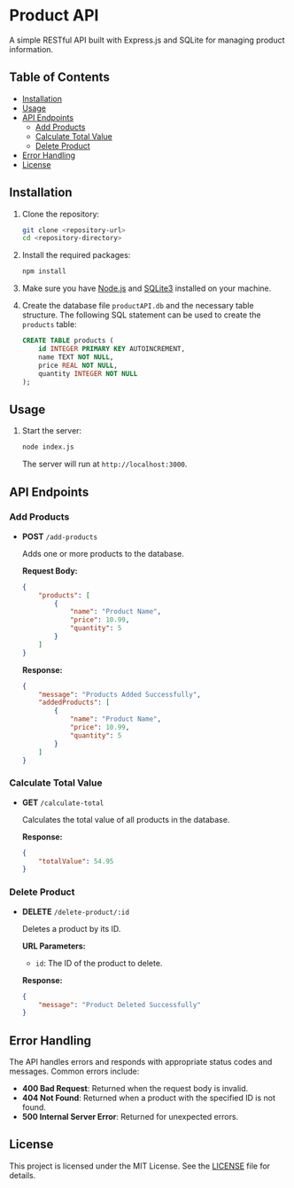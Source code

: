 # Product API

A simple RESTful API built with Express.js and SQLite for managing product information.

## Table of Contents

- [Installation](#installation)
- [Usage](#usage)
- [API Endpoints](#api-endpoints)
  - [Add Products](#add-products)
  - [Calculate Total Value](#calculate-total-value)
  - [Delete Product](#delete-product)
- [Error Handling](#error-handling)
- [License](#license)

## Installation

1. Clone the repository:
   ```bash
   git clone <repository-url>
   cd <repository-directory>
   ```

2. Install the required packages:
   ```bash
   npm install
   ```

3. Make sure you have [Node.js](https://nodejs.org/) and [SQLite3](https://www.sqlite.org/index.html) installed on your machine.

4. Create the database file `productAPI.db` and the necessary table structure. The following SQL statement can be used to create the `products` table:

   ```sql
   CREATE TABLE products (
       id INTEGER PRIMARY KEY AUTOINCREMENT,
       name TEXT NOT NULL,
       price REAL NOT NULL,
       quantity INTEGER NOT NULL
   );
   ```

## Usage

1. Start the server:
   ```bash
   node index.js
   ```
   The server will run at `http://localhost:3000`.

## API Endpoints

### Add Products

- **POST** `/add-products`
  
  Adds one or more products to the database.

  **Request Body:**
  ```json
  {
      "products": [
          {
              "name": "Product Name",
              "price": 10.99,
              "quantity": 5
          }
      ]
  }
  ```

  **Response:**
  ```json
  {
      "message": "Products Added Successfully",
      "addedProducts": [
          {
              "name": "Product Name",
              "price": 10.99,
              "quantity": 5
          }
      ]
  }
  ```

### Calculate Total Value

- **GET** `/calculate-total`
  
  Calculates the total value of all products in the database.

  **Response:**
  ```json
  {
      "totalValue": 54.95
  }
  ```

### Delete Product

- **DELETE** `/delete-product/:id`
  
  Deletes a product by its ID.

  **URL Parameters:**
  - `id`: The ID of the product to delete.

  **Response:**
  ```json
  {
      "message": "Product Deleted Successfully"
  }
  ```

## Error Handling

The API handles errors and responds with appropriate status codes and messages. Common errors include:

- **400 Bad Request**: Returned when the request body is invalid.
- **404 Not Found**: Returned when a product with the specified ID is not found.
- **500 Internal Server Error**: Returned for unexpected errors.

## License

This project is licensed under the MIT License. See the [LICENSE](LICENSE) file for details.
